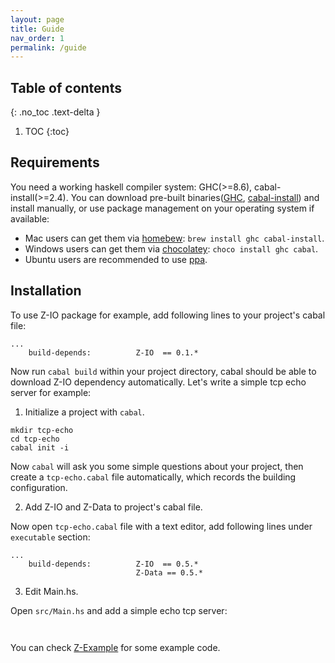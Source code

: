```yaml
---
layout: page
title: Guide
nav_order: 1
permalink: /guide
---
```


## Table of contents
{: .no_toc .text-delta }

1. TOC
{:toc}

## Requirements

You need a working haskell compiler system: GHC(>=8.6), cabal-install(>=2.4). You can download pre-built binaries([GHC](https://www.haskell.org/ghc/download.html),
[cabal-install](https://www.haskell.org/cabal/download.html)) and install manually, 
or use package management on your operating system if available:
* Mac users can get them via [homebew](//brew.sh/): `brew install ghc cabal-install`.
* Windows users can get them via [chocolatey](//chocolatey.org): `choco install ghc cabal`.
* Ubuntu users are recommended to use [ppa](//launchpad.net/~hvr/+archive/ubuntu/ghc).

## Installation

To use Z-IO package for example, add following lines to your project's cabal file:

```
...
    build-depends:          Z-IO  == 0.1.*
```

Now run `cabal build` within your project directory, cabal should be able to download Z-IO dependency automatically. Let's write a simple tcp echo server for example:

1. Initialize a project with `cabal`.

```
mkdir tcp-echo
cd tcp-echo
cabal init -i
```

Now `cabal` will ask you some simple questions about your project, then create a `tcp-echo.cabal` file automatically, which records the building configuration.

2. Add Z-IO and Z-Data to project's cabal file.

Now open `tcp-echo.cabal` file with a text editor, add following lines under `executable` section:

```
...
    build-depends:          Z-IO  == 0.5.*
                            Z-Data == 0.5.*
```

3. Edit Main.hs.

Open `src/Main.hs` and add a simple echo tcp server:

```


```

You can check [Z-Example](//github.com/haskell-Z/z-example) for some example code.

